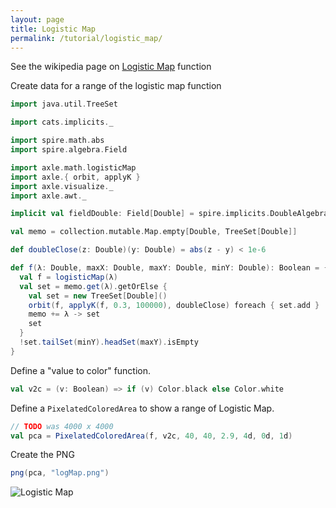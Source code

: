 ```yaml
---
layout: page
title: Logistic Map
permalink: /tutorial/logistic_map/
---
```


See the wikipedia page on [Logistic Map](https://en.wikipedia.org/wiki/Logistic_map) function

Create data for a range of the logistic map function

```scala mdoc:silent
import java.util.TreeSet

import cats.implicits._

import spire.math.abs
import spire.algebra.Field

import axle.math.logisticMap
import axle.{ orbit, applyK }
import axle.visualize._
import axle.awt._

implicit val fieldDouble: Field[Double] = spire.implicits.DoubleAlgebra
```

```scala mdoc
val memo = collection.mutable.Map.empty[Double, TreeSet[Double]]

def doubleClose(z: Double)(y: Double) = abs(z - y) < 1e-6

def f(λ: Double, maxX: Double, maxY: Double, minY: Double): Boolean = {
  val f = logisticMap(λ)
  val set = memo.get(λ).getOrElse {
    val set = new TreeSet[Double]()
    orbit(f, applyK(f, 0.3, 100000), doubleClose) foreach { set.add }
    memo += λ -> set
    set
  }
  !set.tailSet(minY).headSet(maxY).isEmpty
}
```

Define a "value to color" function.

```scala mdoc
val v2c = (v: Boolean) => if (v) Color.black else Color.white
```

Define a `PixelatedColoredArea` to show a range of Logistic Map.

```scala mdoc
// TODO was 4000 x 4000
val pca = PixelatedColoredArea(f, v2c, 40, 40, 2.9, 4d, 0d, 1d)
```

Create the PNG

```scala mdoc
png(pca, "logMap.png")
```

![Logistic Map](/tutorial/images/logMap.png)
